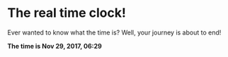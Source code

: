 # The real time clock!

Ever wanted to know what the time is? Well, your journey is about to end!

**The time is Nov 29, 2017, 06:29**